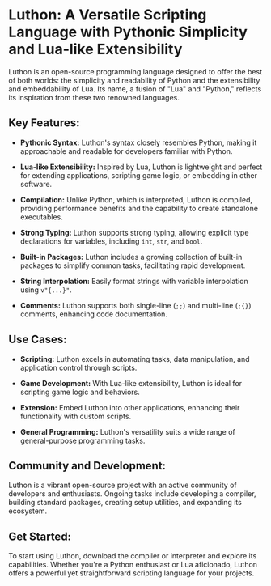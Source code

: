 # Luthon: A Versatile Scripting Language with Pythonic Simplicity and Lua-like Extensibility

Luthon is an open-source programming language designed to offer the best of both worlds: the simplicity and readability of Python and the extensibility and embeddability of Lua. Its name, a fusion of "Lua" and "Python," reflects its inspiration from these two renowned languages.

## Key Features:

- **Pythonic Syntax:** Luthon's syntax closely resembles Python, making it approachable and readable for developers familiar with Python.

- **Lua-like Extensibility:** Inspired by Lua, Luthon is lightweight and perfect for extending applications, scripting game logic, or embedding in other software.

- **Compilation:** Unlike Python, which is interpreted, Luthon is compiled, providing performance benefits and the capability to create standalone executables.

- **Strong Typing:** Luthon supports strong typing, allowing explicit type declarations for variables, including `int`, `str`, and `bool`.

- **Built-in Packages:** Luthon includes a growing collection of built-in packages to simplify common tasks, facilitating rapid development.

- **String Interpolation:** Easily format strings with variable interpolation using `v"{...}"`.

- **Comments:** Luthon supports both single-line (`;;`) and multi-line (`;{}`) comments, enhancing code documentation.

## Use Cases:

- **Scripting:** Luthon excels in automating tasks, data manipulation, and application control through scripts.

- **Game Development:** With Lua-like extensibility, Luthon is ideal for scripting game logic and behaviors.

- **Extension:** Embed Luthon into other applications, enhancing their functionality with custom scripts.

- **General Programming:** Luthon's versatility suits a wide range of general-purpose programming tasks.

## Community and Development:

Luthon is a vibrant open-source project with an active community of developers and enthusiasts. Ongoing tasks include developing a compiler, building standard packages, creating setup utilities, and expanding its ecosystem.

## Get Started:

To start using Luthon, download the compiler or interpreter and explore its capabilities. Whether you're a Python enthusiast or Lua aficionado, Luthon offers a powerful yet straightforward scripting language for your projects.
